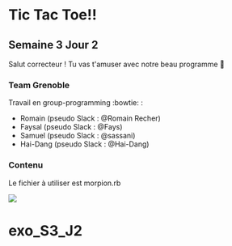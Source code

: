 # Tic Tac Toe!!

## Semaine 3 Jour 2

Salut correcteur ! Tu vas t'amuser avec notre beau programme :snail:

### Team Grenoble

Travail en group-programming :bowtie: :
* Romain (pseudo Slack : @Romain Recher)
* Faysal (pseudo Slack : @Fays)
* Samuel (pseudo Slack : @sassani)
* Hai-Dang (pseudo Slack : @Hai-Dang)

### Contenu

Le fichier à utiliser est morpion.rb

![](https://media.giphy.com/media/XreQmk7ETCak0/giphy.gif)
# exo_S3_J2
